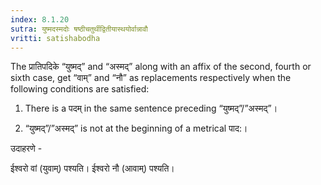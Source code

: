 ```yaml
---
index: 8.1.20
sutra: युष्मदस्मदोः षष्ठीचतुर्थीद्वितीयास्थयोर्वान्नावौ
vritti: satishabodha
---
```



The प्रातिपदिके “युष्मद्” and “अस्मद्” along with an affix of the second, fourth or sixth case, get “वाम्” and “नौ” as replacements respectively when the following conditions are satisfied:

1. There is a पदम् in the same sentence preceding “युष्मद्”/”अस्मद्”।

2. “युष्मद्”/”अस्मद्” is not at the beginning of a metrical पाद:।




उदाहरणे - 


ईश्वरो वां (युवाम्) पश्यति। ईश्वरो नौ (आवाम्) पश्यति। 


